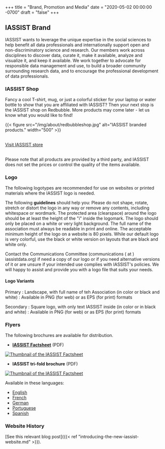 +++
title = "Brand, Promotion and Media"
date = "2020-05-02 00:00:00 -0700"
draft = "false"
+++
## IASSIST Brand

IASSIST wants to leverage the unique expertise in the social sciences to help benefit all data professionals and internationally support open and non-discriminatory science and research. Our members work across disciplines to discover data, curate it, make it available, analyze and visualize it, and keep it available. We work together to advocate for responsible data management and use, to build a broader community surrounding research data, and to encourage the professional development of data professionals.

### IASSIST Shop

Fancy a cool T-shirt, mug, or just a colorful sticker for your laptop or water bottle to show that you are affiliated with IASSIST? Then your next stop is the IASSIST shop on Redbubble. More products may come later - let us know what you would like to find! 

{{< figure src="/img/about/redbubbleshop.jpg" alt="IASSIST branded products." width="500" >}}

<br />
  <a class="btn btn-template-main" href="https://www.redbubble.com/people/iassist/shop?asc=u" target="_blank" >Visit IASSIST store <span class="fas fa-external-link-alt"></span></a>
<br /><br />

Please note that all products are provided by a third party, and IASSIST does not set the prices or control the quality of the items available. 

### Logo

The following logotypes are recommended for use on websites or printed materials where the IASSIST logo is needed. 

The following **guidelines** should help you: Please do not shape, rotate, stretch or distort the logo in any way or remove any contents, including whitespace or wordmark. The protected area (clearspace) around the logo should be at least the height of the "i" inside the logomark. The logo should only be placed on a white or very light background. The full name of the association must always be readable in print and online. The acceptable minimum height of the logo on a website is 80 pixels. While our default logo is very colorful, use the black or white version on layouts that are black and white only. 

Contact the Communications Committee (communications ( at ) iassistdata.org) if need a copy of our logo or if you need alternative versions of it or are unsure if your intended use complies with IASSIST's policies. We will happy to assist and provide you with a logo file that suits your needs. 
﻿
#### Logo Variants

Primary
: Landscape, with full name of teh Association (in color or black and white)
: Available in PNG (for web) or as EPS (for print) formats

Secondary
: Square logo, with only text IASSIST inside (in color or in black and white)
: Available in PNG (for web) or as EPS (for print) formats

### Flyers

The following brochures are available for distribution. 

-   **[IASSIST Factsheet](/file/about/iassist_factsheet_2016.pdf)** (PDF)

[![Thumbnail of the IASSIST Factsheet](/img/about/factsheet2016.jpg "IASSIST Factsheet")](/file/about/iassist_factsheet_2016.pdf)

- **IASSIST tri-fold brochure** (PDF)

[![Thumbnail of the IASSIST Factsheet](/img/about/brochurethumb_2.jpg "IASSIST tri-fold brochure")](/file/about/printiassistbrochure_2013.pdf)


Available in these languages:
-   [English](/file/about/printiassistbrochure_2013.pdf)
-   [French](/file/about/printiassistbrochurefrench_2012.pdf)
-   [German](/file/about/printiassistbrochuregerman_2013.pdf)
-   [Portuguese](/file/about/printiassistbrochureport_2012.pdf)
-   [Spanish](/file/about/printiassistbrochurespanish_2012.pdf)

### Website History

[See this relevant blog post]({{< ref "introducing-the-new-iassist-website.md" >}}).
